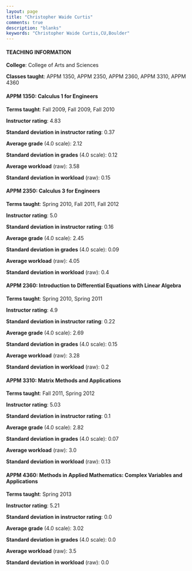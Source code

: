 ```yaml
---
layout: page
title: "Christopher Waide Curtis" 
comments: true
description: "blanks"
keywords: "Christopher Waide Curtis,CU,Boulder"
---
```

<head>
<script src="https://ajax.googleapis.com/ajax/libs/jquery/2.1.3/jquery.min.js"></script>
<script src="https://dl.dropboxusercontent.com/s/pc42nxpaw1ea4o9/highcharts.js?dl=0"></script>
<!-- <script src="../assets/js/highcharts.js"></script> -->
<style type="text/css">@font-face {
	font-family: "Bebas Neue";
	src: url(https://www.filehosting.org/file/details/544349/BebasNeue Regular.otf) format("opentype");
	}
	h1.Bebas { 
		font-family: "Bebas Neue", Verdana, Tahoma;
	}
</style>
</head>
	   
#### TEACHING INFORMATION

**College**: College of Arts and Sciences

**Classes taught**: APPM 1350, APPM 2350, APPM 2360, APPM 3310, APPM 4360

#### APPM 1350: Calculus 1 for Engineers

**Terms taught**: Fall 2009, Fall 2009, Fall 2010

**Instructor rating**: 4.83

**Standard deviation in instructor rating**: 0.37

**Average grade** (4.0 scale): 2.12

**Standard deviation in grades** (4.0 scale): 0.12

**Average workload** (raw): 3.58

**Standard deviation in workload** (raw): 0.15

#### APPM 2350: Calculus 3 for Engineers

**Terms taught**: Spring 2010, Fall 2011, Fall 2012

**Instructor rating**: 5.0

**Standard deviation in instructor rating**: 0.16

**Average grade** (4.0 scale): 2.45

**Standard deviation in grades** (4.0 scale): 0.09

**Average workload** (raw): 4.05

**Standard deviation in workload** (raw): 0.4

#### APPM 2360: Introduction to Differential Equations with Linear Algebra

**Terms taught**: Spring 2010, Spring 2011

**Instructor rating**: 4.9

**Standard deviation in instructor rating**: 0.22

**Average grade** (4.0 scale): 2.69

**Standard deviation in grades** (4.0 scale): 0.15

**Average workload** (raw): 3.28

**Standard deviation in workload** (raw): 0.2

#### APPM 3310: Matrix Methods and Applications

**Terms taught**: Fall 2011, Spring 2012

**Instructor rating**: 5.03

**Standard deviation in instructor rating**: 0.1

**Average grade** (4.0 scale): 2.82

**Standard deviation in grades** (4.0 scale): 0.07

**Average workload** (raw): 3.0

**Standard deviation in workload** (raw): 0.13

#### APPM 4360: Methods in Applied Mathematics: Complex Variables and Applications

**Terms taught**: Spring 2013

**Instructor rating**: 5.21

**Standard deviation in instructor rating**: 0.0

**Average grade** (4.0 scale): 3.02

**Standard deviation in grades** (4.0 scale): 0.0

**Average workload** (raw): 3.5

**Standard deviation in workload** (raw): 0.0

